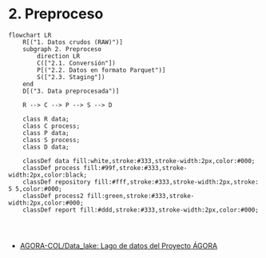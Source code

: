 
# 2. Preproceso
```mermaid
flowchart LR
    R[("1. Datos crudos (RAW)")]
    subgraph 2. Preproceso
        direction LR
        C(["2.1. Conversión"])
        P[("2.2. Datos en formato Parquet")]
        S(["2.3. Staging"])
    end
    D[("3. Data preprocesada")]

    R --> C --> P --> S --> D

    class R data;
    class C process;
    class P data;
    class S process;
    class D data; 

    classDef data fill:white,stroke:#333,stroke-width:2px,color:#000;
    classDef process fill:#99f,stroke:#333,stroke-width:2px,color:black;
    classDef repository fill:#fff,stroke:#333,stroke-width:2px,stroke: 5 5,color:#000;
    classDef process2 fill:green,stroke:#333,stroke-width:2px,color:#000;
    classDef report fill:#ddd,stroke:#333,stroke-width:2px,color:#000;


    

```
- [AGORA-COL/Data_lake: Lago de datos del Proyecto ÁGORA](https://github.com/AGORA-COL/Data_lake)




